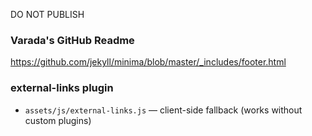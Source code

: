 DO NOT PUBLISH

### Varada's GitHub Readme
https://github.com/jekyll/minima/blob/master/_includes/footer.html

### external-links plugin
- `assets/js/external-links.js` — client-side fallback (works without custom plugins)
